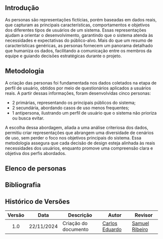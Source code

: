 ## Introdução

As personas são representações fictícias, porém baseadas em dados reais, que capturam as principais características, comportamentos e objetivos dos diferentes tipos de usuários de um sistema. Essas representações ajudam a orientar o desenvolvimento, garantindo que o sistema atenda às necessidades e expectativas do público-alvo. Mais do que um resumo de características genéricas, as personas fornecem um panorama detalhado que humaniza os dados, facilitando a comunicação entre os membros da equipe e guiando decisões estratégicas durante o projeto.

## Metodologia

A criação das personas foi fundamentada nos dados coletados na etapa de perfil de usuário, obtidos por meio de questionários aplicados a usuários reais. A partir dessas informações, foram desenvolvidas cinco personas:

- 2 primárias, representando os principais públicos do sistema;
- 2 secundária, abordando casos de uso menos frequentes;
- 1 antipersona, ilustrando um perfil de usuário que o sistema não prioriza ou busca evitar.

A escolha dessa abordagem, aliada a uma análise criteriosa dos dados, permitiu criar representações que abrangem uma diversidade de cenários de uso, sem perder o foco nos objetivos principais do sistema. Essa metodologia assegura que cada decisão de design esteja alinhada às reais necessidades dos usuários, enquanto promove uma compreensão clara e objetiva dos perfis abordados.

## Elenco de personas

## Bibliografia

## Histórico de Versões

| Versão | Data       | Descrição            | Autor                                        | Revisor                                          |
| :----: | ---------- | -------------------- | -------------------------------------------- | ------------------------------------------------ |
|  1.0   | 22/11/2024 | Criação do documento | [Carlos Eduardo](https://github.com/dudupaz) | [Samuel Ribeiro](https://github.com/SamuelRicosta) |
